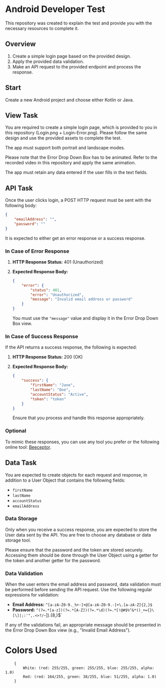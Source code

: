 # Android Developer Test

This repository was created to explain the test and provide you with the necessary resources to complete it.

## Overview
1. Create a simple login page based on the provided design.
2. Apply the provided data validation.
3. Make an API request to the provided endpoint and process the response.

## Start
Create a new Android project and choose either Kotlin or Java.

## View Task
You are required to create a simple login page, which is provided to you in this repository (Login.png + Login-Error.png). Please follow the same design and use the provided assets to complete the test.

The app must support both portrait and landscape modes.

Please note that the Error Drop Down Box has to be animated. Refer to the recorded video in this repository and apply the same animation.

The app must retain any data entered if the user fills in the text fields.

## API Task
Once the user clicks login, a POST HTTP request must be sent with the following body:

```json
{
    "emailAddress": "",
    "password": ""
}
```

It is expected to either get an error response or a success response.

### In Case of Error Response

1. **HTTP Response Status:** 401 (Unauthorized)
2. **Expected Response Body:**

    ```json
    {
        "error": {
            "status": 401,
            "error": "Unauthorized",
            "message": "Invalid email address or password"
        }
    }
    ```

    You must use the `"message"` value and display it in the Error Drop Down Box view.
    
    
### In Case of Success Response

If the API returns a success response, the following is expected:

1. **HTTP Response Status:** 200 (OK)
2. **Expected Response Body:**

    ```json
    {
        "success": {
            "firstName": "Jane",
            "lastName": "Doe",
            "accountStatus": "Active",
            "token": "token"
        }
    }
    ```

    Ensure that you process and handle this response appropriately.


### Optional

To mimic these responses, you can use any tool you prefer or the following online tool: [Beeceptor](https://beeceptor.com).


## Data Task

You are expected to create objects for each request and response, in addition to a User Object that contains the following fields:

- `firstName`
- `lastName`
- `accountStatus`
- `emailAddress`

### Data Storage

Only when you receive a success response, you are expected to store the User data sent by the API. You are free to choose any database or data storage tool.

Please ensure that the password and the token are stored securely. Accessing them should be done through the User Object using a getter for the token and another getter for the password.

### Data Validation

When the user enters the email address and password, data validation must be performed before sending the API request. Use the following regular expressions for validation:

- **Email Address:** `^[a-zA-Z0-9._%+-]+@[a-zA-Z0-9.-]+\.[a-zA-Z]{2,}$`
- **Password:** `^(?=.*[a-z])(?=.*[A-Z])(?=.*\d)(?=.*[!@#$%^&*()_+={}\[\]|;:'",.<>?/~`]).{8,}$`

If any of the validations fail, an appropriate message should be presented in the Error Drop Down Box view (e.g., "Invalid Email Address").



# Colors Used
```
    {
        White: (red: 255/255, green: 255/255, blue: 255/255, alpha: 1.0)
        Red: (red: 164/255, green: 38/255, blue: 51/255, alpha: 1.0)
    }
```

